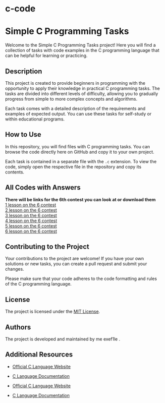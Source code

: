 # c-code
# Simple C Programming Tasks

Welcome to the Simple C Programming Tasks project! Here you will find a collection of tasks with code examples in the C programming language that can be helpful for learning or practicing.

## Description

This project is created to provide beginners in programming with the opportunity to apply their knowledge in practical C programming tasks. The tasks are divided into different levels of difficulty, allowing you to gradually progress from simple to more complex concepts and algorithms.

Each task comes with a detailed description of the requirements and examples of expected output. You can use these tasks for self-study or within educational programs.

## How to Use

In this repository, you will find files with C programming tasks. You can browse the code directly here on GitHub and copy it to your own project.

Each task is contained in a separate file with the `.c` extension. To view the code, simply open the respective file in the repository and copy its contents.

## All Codes with Answers
**There will be links for the 6th contest you can look at or download them**<br>
[1 lesson on the 6 contest](./lesson%201/lesson%201.c) <br>
[2 lesson on the 6 contest](./lesson%202/lesson%202.c) <br>
[3 lesson on the 6 contest](./lesson%203/lesson%203.c) <br>
[4 lesson on the 6 contest](./lesson%204/lesson%204.c) <br>
[5 lesson on the 6 contest](./lesson%205/lesson%205.c) <br>
[6 lesson on the 6 contest](./lesson%206/lesson%206.c) <br>






## Contributing to the Project

Your contributions to the project are welcome! If you have your own solutions or new tasks, you can create a pull request and submit your changes.

Please make sure that your code adheres to the code formatting and rules of the C programming language.

## License

The project is licensed under the [MIT License](LICENSE).

## Authors

The project is developed and maintained by me exef1le .

## Additional Resources

- [Official C Language Website](https://www.iso.org/standard/74528.html)
- [C Language Documentation](https://en.cppreference.com/w/c)



- [Official C Language Website](https://www.iso.org/standard/74528.html)
- [C Language Documentation](https://en.cppreference.com/w/c)

